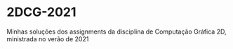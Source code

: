 # 2DCG-2021

Minhas soluções dos assignments da disciplina de Computação Gráfica 2D, ministrada no verão de 2021
